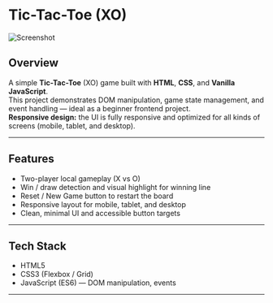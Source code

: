 # Tic-Tac-Toe (XO)

![Screenshot](<screenshot.png>)

## Overview
A simple **Tic-Tac-Toe** (XO) game built with **HTML**, **CSS**, and **Vanilla JavaScript**.  
This project demonstrates DOM manipulation, game state management, and event handling — ideal as a beginner frontend project.  
**Responsive design:** the UI is fully responsive and optimized for all kinds of screens (mobile, tablet, and desktop).

---

## Features
- Two-player local gameplay (X vs O)  
- Win / draw detection and visual highlight for winning line  
- Reset / New Game button to restart the board  
- Responsive layout for mobile, tablet, and desktop  
- Clean, minimal UI and accessible button targets

---

## Tech Stack
- HTML5  
- CSS3 (Flexbox / Grid)  
- JavaScript (ES6) — DOM manipulation, events

---
